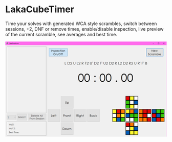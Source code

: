 # LakaCubeTimer

Time your solves with generated WCA style scrambles, switch between sessions, +2, DNF or remove times, enable/disable inspection, live preview of the current scramble, see averages and best time.

![](Manual-ENG-1.png)
